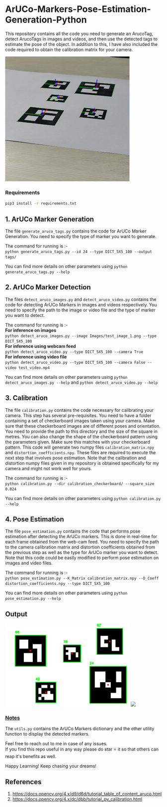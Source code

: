 # ArUCo-Markers-Pose-Estimation-Generation-Python

This repository contains all the code you need to generate an ArucoTag,
detect ArucoTags in images and videos, and then use the detected tags
to estimate the pose of the object. In addition to this, I have also 
included the code required to obtain the calibration matrix for your 
camera.

<img src = 'Images/pose_output_image.png' width=400 height=400>

### Requirements

```bash
pip3 install -r requirements.txt
```

## 1. ArUCo Marker Generation
The file `generate_aruco_tags.py` contains the code for ArUCo Marker Generation.
You need to specify the type of marker you want to generate.

The command for running is :-  
`python generate_aruco_tags.py --id 24 --type DICT_5X5_100 --output tags/`

You can find more details on other parameters using `python generate_aruco_tags.py --help`

## 2. ArUCo Marker Detection
The files `detect_aruco_images.py` and `detect_aruco_video.py` contains the code for detecting
ArUCo Markers in images and videos respectively. You need to specify the path to the image or 
video file and the type of marker you want to detect.

The command for running is :-  
**For inference on images**   
`python detect_aruco_images.py --image Images/test_image_1.png --type DICT_5X5_100`  
**For inference using webcam feed**  
`python detect_aruco_video.py --type DICT_5X5_100 --camera True `  
**For inference using video file**   
`python detect_aruco_video.py --type DICT_5X5_100 --camera False --video test_video.mp4`  

You can find more details on other parameters using `python detect_aruco_images.py --help`
and `python detect_aruco_video.py --help`

## 3. Calibration
The file `calibration.py` contains the code necessary for calibrating your camera. This step 
has several pre-requisites. You need to have a folder containing a set of checkerboard images 
taken using your camera. Make sure that these checkerboard images are of different poses and 
orientation. You need to provide the path to this directory and the size of the square in metres. 
You can also change the shape of the checkerboard pattern using the parameters given. Make sure this
matches with your checkerboard pattern. This code will generate two numpy files `calibration_matrix.npy` and `distortion_coefficients.npy`. These files are required to execute the next step that involves pose estimation. 
Note that the calibration and distortion numpy files given in my repository is obtained specifically for my camera 
and might not work well for yours.   

The command for running is :-  
`python calibration.py --dir calibration_checkerboard/ --square_size 0.024`

You can find more details on other parameters using `python calibration.py --help`  

## 4. Pose Estimation  
The file `pose_estimation.py` contains the code that performs pose estimation after detecting the 
ArUCo markers. This is done in real-time for each frame obtained from the web-cam feed. You need to specify 
the path to the camera calibration matrix and distortion coefficients obtained from the previous step as well 
as the type for ArUCo marker you want to detect. Note that this code could be easily modified to perform 
pose estimation on images and video files.  

The command for running is :-  
`python pose_estimation.py --K_Matrix calibration_matrix.npy --D_Coeff distortion_coefficients.npy --type DICT_5X5_100`  


You can find more details on other parameters using `python pose_estimation.py --help`  

## Output

<img src ='Images/output_sample.png' width = 400>  

<img src ='Images/pose_output.gif'>

### <ins>Notes</ins>
The `utils.py` contains the ArUCo Markers dictionary and the other utility function to display the detected markers.

Feel free to reach out to me in case of any issues.  
If you find this repo useful in any way please do star ⭐️ it so that others can reap it's benefits as well.

Happy Learning! Keep chasing your dreams!

## References
1. https://docs.opencv.org/4.x/d9/d6d/tutorial_table_of_content_aruco.html
2. https://docs.opencv.org/4.x/dc/dbb/tutorial_py_calibration.html

